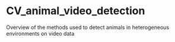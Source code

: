 # CV_animal_video_detection
Overview of the methods used to detect animals in heterogeneous environments on video data 
